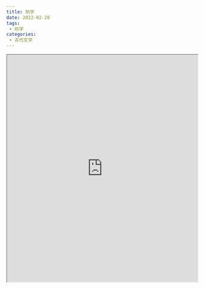 ```yaml
---
title: 劝学
date: 2022-02-28
tags:
 - 劝学
categories:
 - 古代文学
---
```




<iframe src="http://localhost:8080/pdf/web/viewer.html?file=https://vkceyugu.cdn.bspapp.com/VKCEYUGU-e9075d72-0451-48df-afe1-d46932ae4554/fa6edc7b-3c72-48e7-acb0-5626d2a925b2.pdf" width="100%" height="600px"></iframe>
